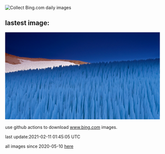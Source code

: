 ![Collect Bing.com daily images](https://github.com/counter2015/bing-daily-images/workflows/Collect%20Bing.com%20daily%20images/badge.svg)
## lastest image:
![](images/PenitentSnow.jpg)

use github actions to download www.bing.com images.

last update:2021-02-11 01:45:05 UTC

all images since 2020-05-10 [here](https://github.com/counter2015/bing-daily-images/tree/master/images) 

